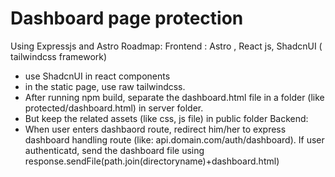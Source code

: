 # Dashboard page protection
Using Expressjs and Astro
Roadmap:
Frontend : Astro , React js, ShadcnUI ( tailwindcss framework)
- use ShadcnUI in react components
- in the static page, use raw tailwindcss.
- After running npm build, separate the dashboard.html file in a folder (like protected/dashboard.html) in server folder.
- But keep the related assets (like css, js file) in public folder
Backend:
- When user enters dashbaord route, redirect him/her to express dashboard handling route (like: api.domain.com/auth/dashboard). If user authenticatd, send the dashboard file using response.sendFile(path.join(directoryname)+dashboard.html)
